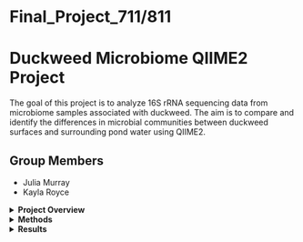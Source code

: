 # Final_Project_711/811
# Duckweed Microbiome QIIME2 Project

The goal of this project is to analyze 16S rRNA sequencing data from microbiome samples associated with duckweed. The aim is to compare and identify the differences in microbial communities between duckweed surfaces and surrounding pond water using QIIME2.

## Group Members
- Julia Murray
- Kayla Royce

<details>
  <summary><strong>Project Overview</strong></summary>
This bioinformatic pipeline utilizes data from two sampling locations, each consisting of two treatments, being duckweed surface microbiome and pond water microbiome. Five replicates were performed per treatment/location. The data consisted of 40 FASTQ files with 20 paired-end read samples, each being 250 base pairs long. The 16srRNA sequence were amplified via Illumina HiSeq 2500 format.


The pipeline was created following the QIIME2 "Gut-to-Soil Axis Tutorial", with the goal of classifiying and analyzing microbial taxonomy between sample types and the differences in microbial abundance. 

The final presentation can be found following this link: 


_all code used for the pipeline can be found under "final.sh" and data results can be found in their respective folders in the repo_


</details>

<details>
  <summary><strong>Methods</strong></summary>

  <details>
    <summary>Importing Data</summary>

    Files used: manifest.tsv and metadata.tsv (already demultiplexed)  
    imported via: cp from /tmp/ 

  </details>

  <details>
    <summary>Denoising Preparation</summary>

    Tools used:
    - demux summarize : converts demux.qza into demux.qzv (visualized file)  
      - used to determine where to denoise data

  </details>

  <details>
    <summary>Denoising</summary>

    Tools used:
    - dada2 denoise-paired : used to denoise data  
      - forward reads trimmed at 220 bases  
      - reverse reads trimmed at 200 bases  
    - metadata tabulate : generates QIIME2 visualization of denoised data including feature IDs, sequences, and their counts  
      - used to determine where to filter samples  
    - tools export : used to export ASV representative sequences into BLAST-able file

  </details>

  <details>
    <summary>Filtering</summary>

    Tools used:
    - feature-table filter-samples : removes samples with less than 1000 reads and removes sample ODR-3-3 (had 0 reads)  
    - feature-table summarize-plus : summarized the filtered ASV feature table with metadata information  
    - feature-table tabulate-seqs : creates compiled table of all ASV sequences and their frequency data  
    - feature-table filter-features : filters the feature table so all features must be present in a minimum of 25% of the samples  
    - feature-table filter-seqs : filters ASV representative sequences to match those in feature table  
    - feature-table summarize plus : create visualization of the filtered feature table

  </details>

  <details>
    <summary>Taxonomic Classification</summary>

    Training Classifier  
    Tools used:
    - wget -o silva-138-99-seqs.qza and wget -o silva-138-99-tax.qza  
    - feature-classifier extract reads : filters the classifier for primer sequences  
      - forward primer: GTGCCAGCMGCCGCGGTAA  
      - reverse primer : GGACTACHVGGGTWTCTAAT  
    - feature-classifier fit-classifier-naive-bayes : trains custom classifier using previously filtered reference sequences and taxonomic classifier  

    Taxonomic Classification  
    Tools used:
    - feature-classifier classify-sklearn : assigns taxonomy to samples using the custom trained classifier  
    - feature-table tabulate-seqs : visualizes ASV sequences into feature table with taxonomic information

  </details>

  <details>
    <summary>Phylogenetic Tree Construction</summary>

    Tools used:
    - phylogeny align-to-tree-mafft-fasttree : aligns the features in feature table and creates a rooted tree  
    - while loop used to create "itol.txt" : file with node IDs and assigned genus and species  
    - "rooted_tree.qza" and "itol.txt" uploaded to iTOL for phylogenetic tree construction  
    iTOL: https://itol.embl.de/

  </details>

  <details>
    <summary>K-mer Based Diversity Analysis</summary>

    Tools used:
    - conda activate q2-boots-amplicon-2025.4 : activates QIIME2 environment with boots kmer-diversity commands  
    - boots kmer-diversity : computers kmer based diversity metrics to avoid bias from taxonomic assignment

  </details>

  <details>
    <summary>Alpha-Rarefaction Plot</summary>

    Tools used:
    - diversity alpha-rarefaction: shows if selected sequencing depth contains majority of the species present

  </details>

  <details>
    <summary>Taxonomic Bar-Plot</summary>

    Tools used:
    - taxa barplot : shows taxonomic composition and relative abundance for each sample type

  </details>

  <details>
    <summary>Differential Abundance</summary>

    Tools used:
    - feature-table filter-samples : filters features to compare duckweed and water samples  
    - taxa collapse : collapses ASVs into species-level taxonomy (level 7)  
    - composition ancombc : performs ANCOM-BC testing to identify signficantly different species-level taxa across sample types  
    - composition da-barplot : visualizes results of ANCOM-BC analysis with signficance threshold of 0.001

  </details>

</details>

<details>
  <summary><strong>Results</strong></summary>

  <details>
    <summary>Denoising Plot</summary>
    
![Denoising Plot](images/DenoiseResults.png)

  </details>

  <details>
    <summary>Alpha-Rarefaction Plot</summary>
    
![Alpha-Rarefaction 1](images/Alphararefaction.plot1.png)
![Alpha-Rarefaction 2](images/Alphararefaction.plot2.png)

  </details>

  <details>
    <summary>Diversity Analysis</summary>
    
![Diversity 1](images/PCA.shannonvbraycurtis.svg) 
![Diversity 2](images/PCA.jaccardvfeatures.svg)

  </details>

  <details>
    <summary>Taxonomic Bar Plot</summary>
    
![Taxonomic Bar Plot](images/TaxonomicBarPlot.Bars.svg)
![Taxonomic Bar Plot Key](images/TaxonomicBarPlot.Key.svg)

  </details>

  <details>
    <summary>Phylogenetic Tree</summary>
    
![Tree 1](images/PhylogeneticTreewithKey.png)

  </details>

  <details>
    <summary>Differential Abundance</summary>

![Differential Abundance](images/DiffAbundance.ANCOMBC.png)

  </details>

</details>

